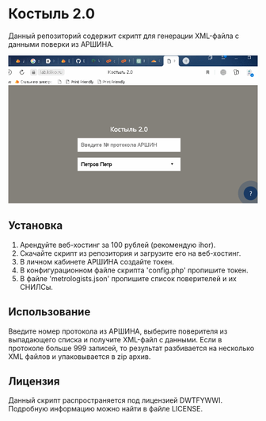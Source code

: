 # Костыль 2.0
Данный репозиторий содержит скрипт для генерации XML-файла с данными поверки из АРШИНА.

![](demo.gif)

## Установка

1. Арендуйте веб-хостинг за 100 рублей (рекомендую ihor).
2. Скачайте скрипт из репозитория и загрузите его на веб-хостинг.
3. В личном кабинете АРШИНА создайте токен.
4. В конфигурационном файле скрипта 'config.php' пропишите токен.
5. В файле 'metrologists.json' пропишите список поверителей и их СНИЛСы.

## Использование
Введите номер протокола из АРШИНА, выберите поверителя из выпадающего списка и получите XML-файл с данными. Если в протоколе больше 999 записей, то результат разбивается на несколько XML файлов и упаковывается в zip архив.

## Лицензия
Данный скрипт распространяется под лицензией DWTFYWWI. Подробную информацию можно найти в файле LICENSE.
